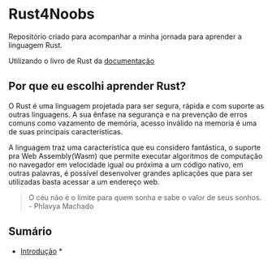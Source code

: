 # Rust4Noobs
Repositório criado para acompanhar a minha jornada para aprender a linguagem Rust.

Utilizando o livro de Rust da [documentação](https://doc.rust-lang.org/book/)


## Por que eu escolhi aprender Rust?
O Rust é uma linguagem projetada para ser segura, rápida e com suporte as outras linguagens. A sua ênfase na segurança e na prevenção de erros comuns como vazamento de memória, acesso inválido na memoria é uma de suas principais características.

A linguagem traz uma característica que eu considero fantástica, o suporte pra Web Assembly(Wasm) que permite executar algoritmos de computação no navegador em velocidade igual ou próxima a um código nativo, em outras palavras, é possível desenvolver grandes aplicações que para ser utilizadas basta acessar a um endereço web.

> O céu não é o limite para quem sonha e sabe o valor de seus sonhos. - Phlavya Machado

## Sumário
* [Introdução](01_introduction/)
    * 